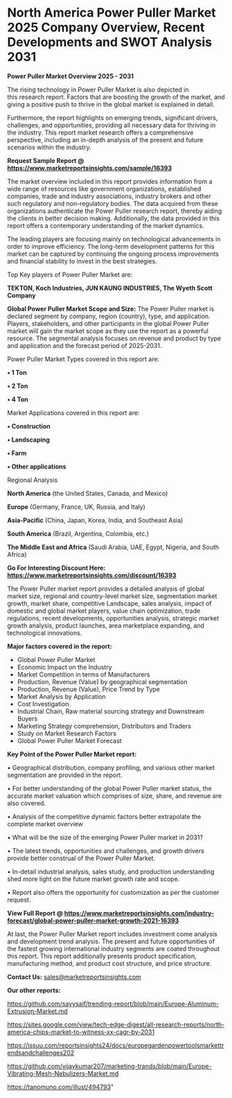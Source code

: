 # North America Power Puller Market 2025 Company Overview, Recent Developments and SWOT Analysis 2031

<Strong> Power Puller Market Overview 2025 - 2031</strong>

The rising technology in Power Puller Market is also depicted in this research report. Factors that are boosting the growth of the market, and giving a positive push to thrive in the global market is explained in detail.

Furthermore, the report highlights on emerging trends, significant drivers, challenges, and opportunities, providing all necessary data for thriving in the industry. This report market research offers a comprehensive perspective, including an in-depth analysis of the present and future scenarios within the industry.

<strong>Request Sample Report @ <a href=https://www.marketreportsinsights.com/sample/16393>https://www.marketreportsinsights.com/sample/16393</a></strong>

The market overview included in this report provides information from a wide range of resources like government organizations, established companies, trade and industry associations, industry brokers and other such regulatory and non-regulatory bodies. The data acquired from these organizations authenticate the Power Puller research report, thereby aiding the clients in better decision making. Additionally, the data provided in this report offers a contemporary understanding of the market dynamics.

The leading players are focusing mainly on technological advancements in order to improve efficiency. The long-term development patterns for this market can be captured by continuing the ongoing process improvements and financial stability to invest in the best strategies.

Top Key players of Power Puller Market are:

<strong>TEKTON, Koch Industries, JUN KAUNG INDUSTRIES, The Wyeth Scott Company</strong>

<strong><b>Global Power Puller Market Scope and Size:</b></strong>
The Power Puller market is declared segment by company, region (country), type, and application. Players, stakeholders, and other participants in the global Power Puller market will gain the market scope as they use the report as a powerful resource. The segmental analysis focuses on revenue and product by type and application and the forecast period of 2025-2031.

Power Puller Market Types covered in this report are:

<strong>• 1 Ton

• 2 Ton

• 4 Ton</strong>

Market Applications covered in this report are:

<strong>• Construction

• Landscaping

• Farm

• Other applications</strong> 

Regional Analysis

<strong>North America</strong> (the United States, Canada, and Mexico)

<strong>Europe</strong> (Germany, France, UK, Russia, and Italy)

<strong>Asia-Pacific</strong> (China, Japan, Korea, India, and Southeast Asia)

<strong>South America</strong> (Brazil, Argentina, Colombia, etc.)

<strong>The Middle East and Africa</strong> (Saudi Arabia, UAE, Egypt, Nigeria, and South Africa)

<strong>Go For Interesting Discount Here: <a href=https://www.marketreportsinsights.com/discount/16393>https://www.marketreportsinsights.com/discount/16393</a></strong>

The Power Puller market report provides a detailed analysis of global market size, regional and country-level market size, segmentation market growth, market share, competitive Landscape, sales analysis, impact of domestic and global market players, value chain optimization, trade regulations, recent developments, opportunities analysis, strategic market growth analysis, product launches, area marketplace expanding, and technological innovations.

<strong><b>Major factors covered in the report:</b></strong>
<ul>
  <li>Global Power Puller Market </li>
  <li>Economic Impact on the Industry</li>
  <li>Market Competition in terms of Manufacturers</li>
  <li>Production, Revenue (Value) by geographical segmentation</li>
  <li>Production, Revenue (Value), Price Trend by Type</li>
  <li>Market Analysis by Application</li>
  <li>Cost Investigation</li>
  <li>Industrial Chain, Raw material sourcing strategy and Downstream Buyers</li>
  <li>Marketing Strategy comprehension, Distributors and Traders</li>
  <li>Study on Market Research Factors</li>
  <li>Global Power Puller Market Forecast</li>
</ul>

<strong><b>Key Point of the Power Puller Market report:</b></strong>

• Geographical distribution, company profiling, and various other market segmentation are provided in the report.

• For better understanding of the global Power Puller market status, the accurate market valuation which comprises of size, share, and revenue are also covered.

• Analysis of the competitive dynamic factors better extrapolate the complete market overview

• What will be the size of the emerging Power Puller market in 2031?

• The latest trends, opportunities and challenges, and growth drivers provide better construal of the Power Puller Market.

• In-detail industrial analysis, sales study, and production understanding shed more light on the future market growth rate and scope.

• Report also offers the opportunity for customization as per the customer request.

<strong><b>View Full Report @ <a href=https://www.marketreportsinsights.com/industry-forecast/global-power-puller-market-growth-2021-16393>https://www.marketreportsinsights.com/industry-forecast/global-power-puller-market-growth-2021-16393</a></b></strong>


At last, the Power Puller Market report includes investment come analysis and development trend analysis. The present and future opportunities of the fastest growing international industry segments are coated throughout this report. This report additionally presents product specification, manufacturing method, and product cost structure, and price structure.

<strong>Contact Us:</strong>
sales@marketreportsinsights.com

<strong>Our other reports:</strong>

<a href=https://github.com/sayysaif/trending-report/blob/main/Europe-Aluminum-Extrusion-Market.md>https://github.com/sayysaif/trending-report/blob/main/Europe-Aluminum-Extrusion-Market.md</a>

<a href=https://sites.google.com/view/tech-edge-digest/all-research-reports/north-america-chips-market-to-witness-xx-cagr-by-2031>https://sites.google.com/view/tech-edge-digest/all-research-reports/north-america-chips-market-to-witness-xx-cagr-by-2031</a>

<a href=https://issuu.com/reportsinsights24/docs/europegardenpowertoolsmarkettrendsandchallenges202>https://issuu.com/reportsinsights24/docs/europegardenpowertoolsmarkettrendsandchallenges202</a>

<a href=https://github.com/vijaykumar207/marketing-trands/blob/main/Europe-Vibrating-Mesh-Nebulizers-Market.md>https://github.com/vijaykumar207/marketing-trands/blob/main/Europe-Vibrating-Mesh-Nebulizers-Market.md</a>

<a href=https://tanomuno.com/illust/494793>https://tanomuno.com/illust/494793</a>"
